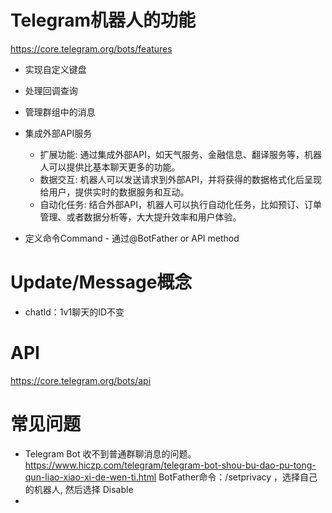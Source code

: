 # Telegram机器人的功能
https://core.telegram.org/bots/features
- 实现自定义键盘
- 处理回调查询
- 管理群组中的消息
- 集成外部API服务
  - 扩展功能: 通过集成外部API，如天气服务、金融信息、翻译服务等，机器人可以提供比基本聊天更多的功能。
  - 数据交互: 机器人可以发送请求到外部API，并将获得的数据格式化后呈现给用户，提供实时的数据服务和互动。
  - 自动化任务: 结合外部API，机器人可以执行自动化任务，比如预订、订单管理、或者数据分析等，大大提升效率和用户体验。

- 定义命令Command - 通过@BotFather or API method

# Update/Message概念
 - chatId：1v1聊天的ID不变

# API
https://core.telegram.org/bots/api


# 常见问题
 - Telegram Bot 收不到普通群聊消息的问题。 https://www.hiczp.com/telegram/telegram-bot-shou-bu-dao-pu-tong-qun-liao-xiao-xi-de-wen-ti.html
   BotFather命令：/setprivacy ，选择自己的机器人, 然后选择 Disable
 - 